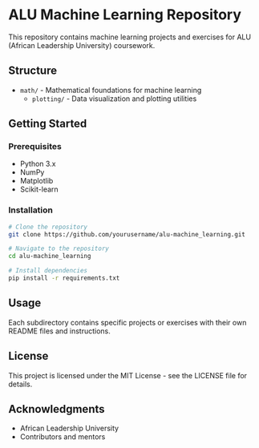 # ALU Machine Learning Repository

This repository contains machine learning projects and exercises for ALU (African Leadership University) coursework.

## Structure

- `math/` - Mathematical foundations for machine learning
  - `plotting/` - Data visualization and plotting utilities

## Getting Started

### Prerequisites

- Python 3.x
- NumPy
- Matplotlib
- Scikit-learn

### Installation

```bash
# Clone the repository
git clone https://github.com/yourusername/alu-machine_learning.git

# Navigate to the repository
cd alu-machine_learning

# Install dependencies
pip install -r requirements.txt
```

## Usage

Each subdirectory contains specific projects or exercises with their own README files and instructions.

## License

This project is licensed under the MIT License - see the LICENSE file for details.

## Acknowledgments

- African Leadership University
- Contributors and mentors